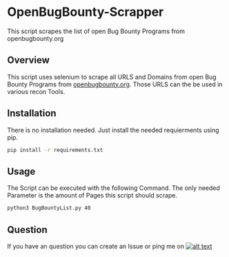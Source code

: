 [1.1]: http://i.imgur.com/tXSoThF.png
[1]: https://twitter.com/TobiunddasMoe

# OpenBugBounty-Scrapper
This script scrapes the list of open Bug Bounty Programs from openbugbounty.org

## Overview
This script uses selenium to scrape all URLS and Domains from open Bug Bounty Programs from [openbugbounty.org](https://www.openbugbounty.org/bugbounty-list/). Those URLS can the be used in various recon Tools.

## Installation
There is no installation needed. Just install the needed requierments using pip.
```bash
pip install -r requirements.txt
```

## Usage
The Script can be executed with the following Command. The only needed Parameter is the amount of Pages this script should scrape.
```bash
python3 BugBountyList.py 40
```
## Question
If you have an question you can create an Issue or ping me on [![alt text][1.1]][1]
